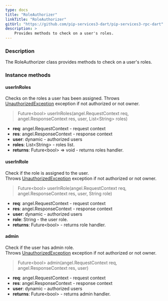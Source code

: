 ```yaml
---
type: docs
title: "RoleAuthorizer"
linkTitle: "RoleAuthorizer"
gitUrl: "https://github.com/pip-services3-dart/pip-services3-rpc-dart"
description: >
    Provides methods to check on a user's roles.
---
```


### Description

The RoleAuthorizer class provides methods to check on a user's roles.

### Instance methods

#### userInRoles
Checks on the roles a user has been assigned.
Throws [UnauthorizedException](../../../commons/errors/unauthorized_exception) exception if not authorized or not owner.

> Future\<bool\> userInRoles(angel.RequestContext req, angel.ResponseContext res, user, List\<String\> roles)

- **req**: angel.RequestContext - request context
- **res**: angel.ResponseContext - response context
- **user**: dynamic - authorized users
- **roles**: List\<String\> - roles list.
- **returns**: Future\<bool\> => void - returns roles handler.

#### userInRole
Check if the role is assigned to the user.  
Throws [UnauthorizedException](../../../commons/errors/unauthorized_exception) exception if not authorized or not owner.

> Future\<bool\> userInRole(angel.RequestContext req, angel.ResponseContext res, user, String role)

- **req**: angel.RequestContext - request context
- **res**: angel.ResponseContext - response context
- **user**: dynamic - authorized users
- **role**: String - the user role.
- **returns**: Future\<bool\> - returns role handler.


#### admin
Check if the user has admin role.  
Throws [UnauthorizedException](../../../commons/errors/unauthorized_exception) exception if not authorized or not owner.

> Future\<bool\> admin(angel.RequestContext req, angel.ResponseContext res, user)

- **req**: angel.RequestContext - request context
- **res**: angel.ResponseContext - response context
- **user**: dynamic - authorized users
- **returns**: Future\<bool\> - returns admin handler.
